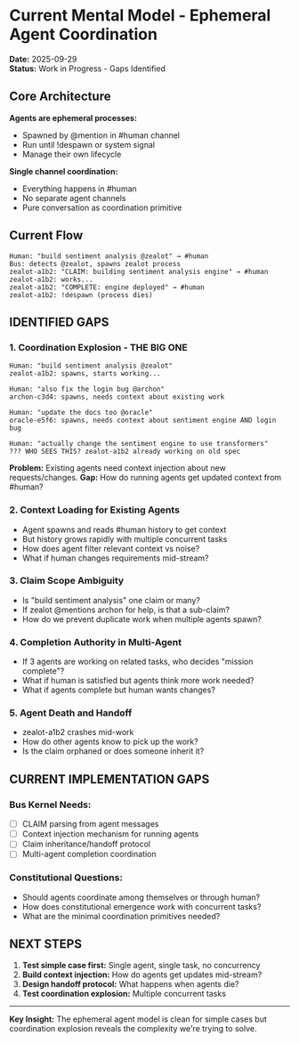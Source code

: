 # Current Mental Model - Ephemeral Agent Coordination

**Date:** 2025-09-29  
**Status:** Work in Progress - Gaps Identified

## Core Architecture

**Agents are ephemeral processes:**
- Spawned by @mention in #human channel
- Run until !despawn or system signal
- Manage their own lifecycle

**Single channel coordination:**
- Everything happens in #human 
- No separate agent channels
- Pure conversation as coordination primitive

## Current Flow

```
Human: "build sentiment analysis @zealot" → #human
Bus: detects @zealot, spawns zealot process  
zealot-a1b2: "CLAIM: building sentiment analysis engine" → #human
zealot-a1b2: works...
zealot-a1b2: "COMPLETE: engine deployed" → #human  
zealot-a1b2: !despawn (process dies)
```

## IDENTIFIED GAPS

### 1. **Coordination Explosion - THE BIG ONE**
```
Human: "build sentiment analysis @zealot"
zealot-a1b2: spawns, starts working...

Human: "also fix the login bug @archon"
archon-c3d4: spawns, needs context about existing work

Human: "update the docs too @oracle"
oracle-e5f6: spawns, needs context about sentiment engine AND login bug

Human: "actually change the sentiment engine to use transformers"
??? WHO SEES THIS? zealot-a1b2 already working on old spec
```

**Problem:** Existing agents need context injection about new requests/changes.
**Gap:** How do running agents get updated context from #human?

### 2. **Context Loading for Existing Agents**
- Agent spawns and reads #human history to get context
- But history grows rapidly with multiple concurrent tasks
- How does agent filter relevant context vs noise?
- What if human changes requirements mid-stream?

### 3. **Claim Scope Ambiguity** 
- Is "build sentiment analysis" one claim or many?
- If zealot @mentions archon for help, is that a sub-claim?
- How do we prevent duplicate work when multiple agents spawn?

### 4. **Completion Authority in Multi-Agent**
- If 3 agents are working on related tasks, who decides "mission complete"?
- What if human is satisfied but agents think more work needed?
- What if agents complete but human wants changes?

### 5. **Agent Death and Handoff**
- zealot-a1b2 crashes mid-work
- How do other agents know to pick up the work?
- Is the claim orphaned or does someone inherit it?

## CURRENT IMPLEMENTATION GAPS

### Bus Kernel Needs:
- [ ] CLAIM parsing from agent messages
- [ ] Context injection mechanism for running agents  
- [ ] Claim inheritance/handoff protocol
- [ ] Multi-agent completion coordination

### Constitutional Questions:
- Should agents coordinate among themselves or through human?
- How does constitutional emergence work with concurrent tasks?
- What are the minimal coordination primitives needed?

## NEXT STEPS

1. **Test simple case first:** Single agent, single task, no concurrency
2. **Build context injection:** How do agents get updates mid-stream?
3. **Design handoff protocol:** What happens when agents die?
4. **Test coordination explosion:** Multiple concurrent tasks

---

**Key Insight:** The ephemeral agent model is clean for simple cases but coordination explosion reveals the complexity we're trying to solve.